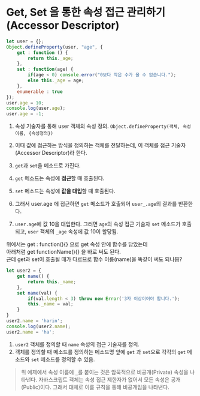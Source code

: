 # Get, Set 을 통한 속성 접근 관리하기 (Accessor Descriptor)

~~~javascript
let user = {};
Object.defineProperty(user, "age", {
	get : function () {
		return this._age;
	},
	set : function(age) {
		if(age < 0) console.error("0보다 작은 수가 올 수 없습니다.");
		else this._age = age;
	},
	enumerable : true
});
user.age = 10;
console.log(user.age);
user.age = -1; 
~~~
1. 속성 기술자를 통해 user 객체의 속성 정의. `Object.defineProperty(객체, 속성이름, {속성정의})`
2. 이때 값에 접근하는 방식을 정의하는 객체를 전달하는데, 이 객체를 접근 기술자 (Accessor Descriptor)라 한다.
3. `get`과 `set`을 메소드로 가진다.
4. `get` 메소드는 속성에 **접근**할 때 호출된다.
5. `set` 메소드는 속성에 **값을 대입**할 때 호출된다.

6. 그래서 user.age 에 접근하면 `get` 메소드가 호출되어 `user_.age`의 결과를 반환한다.
7. `user.age`에 값 10을 대입한다. 그러면 `age`의 속성 접근 기술자 `set` 메소드가 호출되고, `user` 객체의 `_age` 속성에 값 10이 할당됨.

위에서는 get : function(){} 으로 get 속성 안에 함수를 담았는데  
아래처럼 get functionName(){} 을 바로 써도 된다.  
근데 get과 set이 호출될 때가 다르므로 함수 이름(name)을 똑같이 써도 되나봄?

~~~javascript
let user2 = {
	get name() {
		return this._name;
	},
	set name(val) {
		if(val.length < 3) throw new Error('3자 이상이어야 합니다.');
		this._name = val;
	}
}
user2.name = 'harin';
console.log(user2.name);
user2.name = 'ha';
~~~

1. `user2` 객체를 정의할 때 `name` 속성의 접근 기술자를 정의.
2. 객체를 정의할 때 메소드를 정의하는 메소드명 앞에 `get` 과 `set`으로 각각의 `get` 메소드와 `set` 메소드를 정의할 수 있음.

> 위 예제에서 속성 이름에 `_`를 붙이는 것은 암묵적으로 비공개(Private) 속성을 나타낸다. 자바스크립트 객체는 속성 접근 제한자가 없어서 모든 속성은 공개(Public)이다. 그래서 대체로 이름 규칙을 통해 비공개임을 나타낸다.